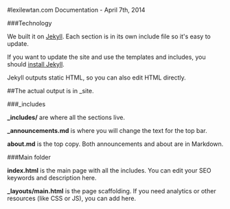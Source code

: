 #lexilewtan.com
Documentation - April 7th, 2014

###Technology

We built it on [Jekyll](http://jekyllrb.com). Each section is in its own include file so it's easy to update.

If you want to update the site and use the templates and includes, you should [install Jekyll](http://jekyllrb.com/docs/quickstart/). 

Jekyll outputs static HTML, so you can also edit HTML directly.

##The actual output is in _site.

###_includes

**_includes/** are where all the sections live.

**_announcements.md** is where you will change the text for the top bar.

**about.md** is the top copy. Both announcements and about are in Markdown.

###Main folder

**index.html** is the main page with all the includes. You can edit your SEO keywords and description here.

**_layouts/main.html** is the page scaffolding. If you need analytics or other resources (like CSS or JS), you can add here.